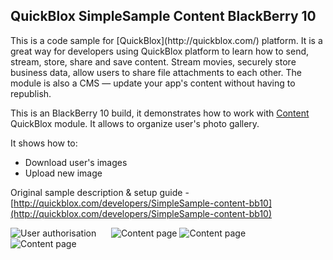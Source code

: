 <h2> QuickBlox SimpleSample Content BlackBerry 10</h2>
This is a code sample for [QuickBlox](http://quickblox.com/) platform. It is a great way for developers using QuickBlox platform to learn how to send, stream, store, share and save content. Stream movies, securely store business data, allow users to share file attachments to each other. The module is also a CMS — update your app's content without having to republish.

This is an BlackBerry 10 build, it demonstrates how to work with [Content](http://quickblox.com/developers/Content) QuickBlox module.
It allows to organize user's photo gallery. 

It shows how to:
<ul>
<li> Download user's images</li>
<li> Upload new image </li>
</ul>

Original sample description & setup guide - [http://quickblox.com/developers/SimpleSample-content-bb10](http://quickblox.com/developers/SimpleSample-content-bb10)

![User authorisation](http://files.quickblox.com/qbcontent_bb10_1.png) &nbsp;&nbsp;&nbsp;&nbsp; ![Content page](http://files.quickblox.com/qbcontent_bb10_2.png)
![Content page](http://files.quickblox.com/qbcontent_bb10_3.png) &nbsp;&nbsp;&nbsp;&nbsp; ![Content page](http://files.quickblox.com/qbcontent_bb10_4.png)